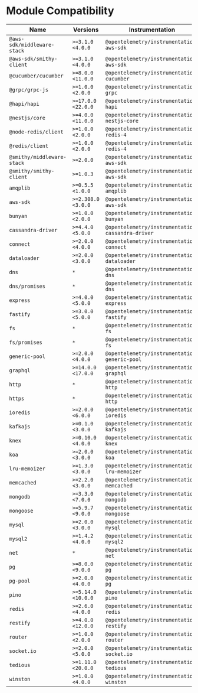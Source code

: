 # Module Compatibility

| Name                        | Versions           | Instrumentation                                   |
| --------------------------- | ------------------ | ------------------------------------------------- |
| `@aws-sdk/middleware-stack` | `>=3.1.0 <4.0.0`   | `@opentelemetry/instrumentation-aws-sdk`          |
| `@aws-sdk/smithy-client`    | `>=3.1.0 <4.0.0`   | `@opentelemetry/instrumentation-aws-sdk`          |
| `@cucumber/cucumber`        | `>=8.0.0 <11.0.0`  | `@opentelemetry/instrumentation-cucumber`         |
| `@grpc/grpc-js`             | `>=1.0.0 <2.0.0`   | `@opentelemetry/instrumentation-grpc`             |
| `@hapi/hapi`                | `>=17.0.0 <22.0.0` | `@opentelemetry/instrumentation-hapi`             |
| `@nestjs/core`              | `>=4.0.0 <11.0.0`  | `@opentelemetry/instrumentation-nestjs-core`      |
| `@node-redis/client`        | `>=1.0.0 <2.0.0`   | `@opentelemetry/instrumentation-redis-4`          |
| `@redis/client`             | `>=1.0.0 <2.0.0`   | `@opentelemetry/instrumentation-redis-4`          |
| `@smithy/middleware-stack`  | `>=2.0.0`          | `@opentelemetry/instrumentation-aws-sdk`          |
| `@smithy/smithy-client`     | `>=1.0.3`          | `@opentelemetry/instrumentation-aws-sdk`          |
| `amqplib`                   | `>=0.5.5 <1.0.0`   | `@opentelemetry/instrumentation-amqplib`          |
| `aws-sdk`                   | `>=2.308.0 <3.0.0` | `@opentelemetry/instrumentation-aws-sdk`          |
| `bunyan`                    | `>=1.0.0 <2.0.0`   | `@opentelemetry/instrumentation-bunyan`           |
| `cassandra-driver`          | `>=4.4.0 <5.0.0`   | `@opentelemetry/instrumentation-cassandra-driver` |
| `connect`                   | `>=2.0.0 <4.0.0`   | `@opentelemetry/instrumentation-connect`          |
| `dataloader`                | `>=2.0.0 <3.0.0`   | `@opentelemetry/instrumentation-dataloader`       |
| `dns`                       | `*`                | `@opentelemetry/instrumentation-dns`              |
| `dns/promises`              | `*`                | `@opentelemetry/instrumentation-dns`              |
| `express`                   | `>=4.0.0 <5.0.0`   | `@opentelemetry/instrumentation-express`          |
| `fastify`                   | `>=3.0.0 <5.0.0`   | `@opentelemetry/instrumentation-fastify`          |
| `fs`                        | `*`                | `@opentelemetry/instrumentation-fs`               |
| `fs/promises`               | `*`                | `@opentelemetry/instrumentation-fs`               |
| `generic-pool`              | `>=2.0.0 <4.0.0`   | `@opentelemetry/instrumentation-generic-pool`     |
| `graphql`                   | `>=14.0.0 <17.0.0` | `@opentelemetry/instrumentation-graphql`          |
| `http`                      | `*`                | `@opentelemetry/instrumentation-http`             |
| `https`                     | `*`                | `@opentelemetry/instrumentation-http`             |
| `ioredis`                   | `>=2.0.0 <6.0.0`   | `@opentelemetry/instrumentation-ioredis`          |
| `kafkajs`                   | `>=0.1.0 <3.0.0`   | `@opentelemetry/instrumentation-kafkajs`          |
| `knex`                      | `>=0.10.0 <4.0.0`  | `@opentelemetry/instrumentation-knex`             |
| `koa`                       | `>=2.0.0 <3.0.0`   | `@opentelemetry/instrumentation-koa`              |
| `lru-memoizer`              | `>=1.3.0 <3.0.0`   | `@opentelemetry/instrumentation-lru-memoizer`     |
| `memcached`                 | `>=2.2.0 <3.0.0`   | `@opentelemetry/instrumentation-memcached`        |
| `mongodb`                   | `>=3.3.0 <7.0.0`   | `@opentelemetry/instrumentation-mongodb`          |
| `mongoose`                  | `>=5.9.7 <9.0.0`   | `@opentelemetry/instrumentation-mongoose`         |
| `mysql`                     | `>=2.0.0 <3.0.0`   | `@opentelemetry/instrumentation-mysql`            |
| `mysql2`                    | `>=1.4.2 <4.0.0`   | `@opentelemetry/instrumentation-mysql2`           |
| `net`                       | `*`                | `@opentelemetry/instrumentation-net`              |
| `pg`                        | `>=8.0.0 <9.0.0`   | `@opentelemetry/instrumentation-pg`               |
| `pg-pool`                   | `>=2.0.0 <4.0.0`   | `@opentelemetry/instrumentation-pg`               |
| `pino`                      | `>=5.14.0 <10.0.0` | `@opentelemetry/instrumentation-pino`             |
| `redis`                     | `>=2.6.0 <4.0.0`   | `@opentelemetry/instrumentation-redis`            |
| `restify`                   | `>=4.0.0 <12.0.0`  | `@opentelemetry/instrumentation-restify`          |
| `router`                    | `>=1.0.0 <2.0.0`   | `@opentelemetry/instrumentation-router`           |
| `socket.io`                 | `>=2.0.0 <5.0.0`   | `@opentelemetry/instrumentation-socket.io`        |
| `tedious`                   | `>=1.11.0 <20.0.0` | `@opentelemetry/instrumentation-tedious`          |
| `winston`                   | `>=1.0.0 <4.0.0`   | `@opentelemetry/instrumentation-winston`          |
